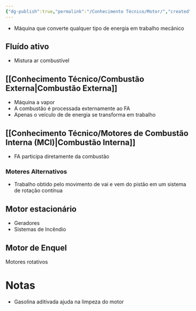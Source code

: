 ```yaml
---
{"dg-publish":true,"permalink":"/Conhecimento Técnico/Motor/","created":"","updated":""}
---
```



- Máquina que converte qualquer tipo de energia em trabalho mecânico
## Fluído ativo
- Mistura ar combustível

## [[Conhecimento Técnico/Combustão Externa\|Combustão Externa]]
- Máquina a vapor
- A combustão é processada externamente ao FA
- Apenas o veículo de de energia se transforma em trabalho

## [[Conhecimento Técnico/Motores de Combustão Interna (MCI)\|Combustão Interna]]
- FA participa diretamente da combustão

### Moteres Alternativos
- Trabalho obtido pelo movimento de vai e vem do pistão em um sistema de rotação contínua

## Motor estacionário
- Geradores
- Sistemas de Incêndio

## Motor de Enquel

Motores rotativos

# Notas
- Gasolina aditivada ajuda na limpeza do motor
